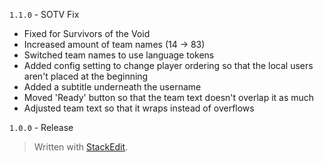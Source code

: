 ﻿`1.1.0` - SOTV Fix
- Fixed for Survivors of the Void
- Increased amount of team names (14 -> 83)
- Switched team names to use language tokens
- Added config setting to change player ordering so that the local users aren't placed at the beginning
- Added a subtitle underneath the username
- Moved 'Ready' button so that the team text doesn't overlap it as much
- Adjusted team text so that it wraps instead of overflows

`1.0.0` - Release


> Written with [StackEdit](https://stackedit.io/).